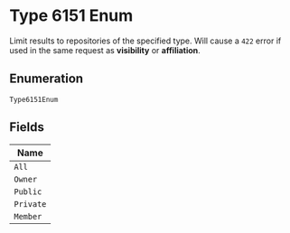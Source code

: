 
# Type 6151 Enum

Limit results to repositories of the specified type. Will cause a `422` error if used in the same request as **visibility** or **affiliation**.

## Enumeration

`Type6151Enum`

## Fields

| Name |
|  --- |
| `All` |
| `Owner` |
| `Public` |
| `Private` |
| `Member` |

